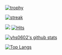 <!--
**yhs0602/yhs0602** is a ✨ _special_ ✨ repository because its `README.md` (this file) appears on your GitHub profile.

Here are some ideas to get you started:

- 🔭 I’m currently working on ...
- 🌱 I’m currently learning ...
- 👯 I’m looking to collaborate on ...
- 🤔 I’m looking for help with ...
- 💬 Ask me about ...
- 📫 How to reach me: ...
- 😄 Pronouns: ...
- ⚡ Fun fact: ...
[![ReadMe Card](https://github-readme-stats.vercel.app/api/pin/?username=yhs0602&repo=github-readme-stats)](https://github.com/anuraghazra/github-readme-stats)
-->

[![trophy](https://github-profile-trophy.vercel.app/?username=yhs0602&theme=chalk&row=2&column=5)](https://github.com/ryo-ma/github-profile-trophy)

[![streak](https://github-readme-streak-stats.herokuapp.com/?user=yhs0602&theme=calm)](https://github.com/yhs0602)


![](https://komarev.com/ghpvc/?username=yhs0602)
[![Hits](https://hits.seeyoufarm.com/api/count/incr/badge.svg?url=https%3A%2F%2Fgithub.com%2Fyhs0602)](https://github.com/yhs0602)

[![yhs0602's github stats](https://github-readme-stats.vercel.app/api?username=yhs0602&show_icons=true&include_all_commits=true&theme=aura&count_private=true)](https://github.com/anuraghazra/github-readme-stats)


[![Top Langs](https://github-readme-stats.vercel.app/api/top-langs/?username=yhs0602&layout=compact&langs_count=10&count_private=true&exclude_repo=risc-v-toolchain-apple-sillicon-m1&hide=html)](https://github.com/anuraghazra/github-readme-stats)
